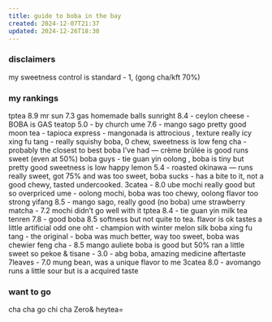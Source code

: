 ```yaml
---
title: guide to boba in the bay
created: 2024-12-07T21:37
updated: 2024-12-26T18:30
---
```

### disclaimers
my sweetness control is standard - 1, (gong cha/kft 70%)
### my rankings
tptea 8.9
mr sun 7.3 gas homemade balls
sunright 8.4 - ceylon cheese - BOBA is GAS
teatop 5.0 - by church 
ume 7.6 - mango sago pretty good
moon tea - 
tapioca express - mangonada is attrocious , texture really icy
xing fu tang - really squishy boba, 0 chew, sweetness is low
feng cha - probably the closest to best boba I’ve had — crème brûlée is good runs sweet (even at 50%)
boba guys - tie guan yin oolong , boba is tiny but pretty good sweetness is low 
happy lemon 5.4 - roasted okinawa — runs really sweet, got 75% and was too sweet, boba sucks - has a bite to it, not a good chewy, tasted undercooked.
3catea - 8.0 ube mochi really good but so overpriced
ume - oolong mochi, boba was too chewy, oolong flavor too strong
yifang 8.5 - mango sago, really good (no boba)
ume strawberry matcha - 7.2 mochi didn’t go well with it
tptea 8.4 - tie guan yin milk tea 
tenren 7.8 - good boba 8.5 softness but not quite to tea. flavor is ok tastes a little artificial 
odd one oht  - champion with winter melon silk boba 
xing fu tang - the original - boba was much better, way too sweet, boba was chewier 
feng cha - 8.5 mango auliete boba is good but 50% ran a little sweet so
pekoe & tisane - 3.0 - abg boba, amazing medicine aftertaste
7leaves - 7.0 mung bean, was a unique flavor to me
3catea 8.0 - avomango runs a little sour but is a acquired taste
### want to go
cha cha go 
chi cha
Zero&
heytea=